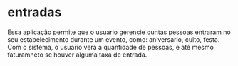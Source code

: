 # entradas
Essa aplicação permite que o usuario gerencie quntas pessoas entraram no seu estabelecimento durante um evento, como: aniversario, culto, festa. Com o sistema, o usuario verá a quantidade de pessoas, e até mesmo faturamneto se houver alguma taxa de entrada.
